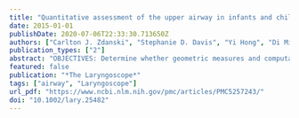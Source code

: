 ```yaml
---
title: "Quantitative assessment of the upper airway in infants and children with subglottic stenosis"
date: 2015-01-01
publishDate: 2020-07-06T22:33:30.713650Z
authors: ["Carlton J. Zdanski", "Stephanie D. Davis", "Yi Hong", "Di Miao", "Cory Quammen", "Sorin Mitran", "Bradley Davis", "Marc Niethammer", "Julia S. Kimbell", "Elizabeth Pitkin", "Jason Fine", "Lynn Fordham", "Bradley Vaughn", "Richard Superfine"]
publication_types: ["2"]
abstract: "OBJECTIVES: Determine whether geometric measures and computational fluid dynamic modeling (CFD) derived from medical imaging are effective diagnostic and treatment planning tools for pediatric subglottic stenosis (SGS). STUDY DESIGN: Retrospective chart and imaging review. SETTING: Tertiary Care Hospital SUBJECTS AND METHODS: CT scans of children (n=17) with SGS were analyzed by geometric and (CFD) methods. Polysomnograms (n=15) were also analyzed. CT&rsquo;s were also analyzed by age/weight flow normalization and comparison to an Atlas created from normal CT&rsquo;s. Five geometric, seven CFD, and five PSG measures were analyzed to determine their correlation with which patients received surgery subsequent to the CT/PSG dataset versus those who did not. Statistical analysis was performed using a two-sample t-test with Bonferroni correction and area under the curve analysis. RESULTS: Two geometric indices and one CFD measure were significant for determining which children with SGS received surgery. Polysomnography was less helpful in this determination. Optimal cutoffs for these values were determined from this dataset. CONCLUSIONS: A number of geometric and CFD variables were sensitive at determining which patients with SGS received surgical intervention versus those who did not. Polysomnography was less helpful in making this determination. Discrete, quantitative assessment of the pediatric airway was performed, yielding preliminary data regarding possible objective thresholds for surgical versus non-surgical treatment of disease. This study is limited by its small, retrospective, single institution nature; further studies to validate these findings and possibly optimize treatment threshold recommendations are warranted."
featured: false
publication: "*The Laryngoscope*"
tags: ["airway", "Laryngoscope"]
url_pdf: "https://www.ncbi.nlm.nih.gov/pmc/articles/PMC5257243/"
doi: "10.1002/lary.25482"
---
```


